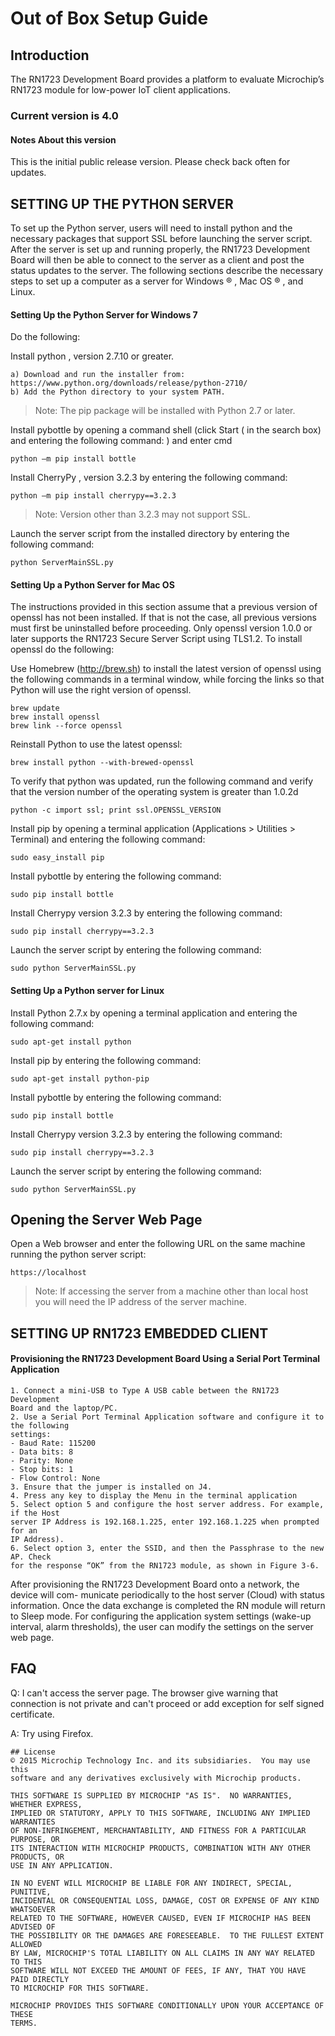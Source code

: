 # Out of Box Setup Guide

## Introduction
The RN1723 Development Board provides a platform to evaluate Microchip’s
RN1723 module for low-power IoT client applications.

### Current version is 4.0

#### Notes About this version
This is the initial public release version.  Please check back often for updates.

## SETTING UP THE PYTHON SERVER
To set up the Python server, users will need to install python and the necessary
packages that support SSL before launching the server script. After the server is set up
and running properly, the RN1723 Development Board will then be able to connect
to the server as a client and post the status updates to the server.
The following sections describe the necessary steps to set up a computer as a server
for Windows ® , Mac OS ® , and Linux.

#### Setting Up the Python Server for Windows 7
Do the following:

Install python , version 2.7.10 or greater.
```
a) Download and run the installer from:
https://www.python.org/downloads/release/python-2710/
b) Add the Python directory to your system PATH.
```
> Note: The pip package will be installed with Python 2.7 or later.

Install pybottle by opening a command shell (click Start (
in the search box) and entering the following command:
) and enter cmd
```
python –m pip install bottle
```
Install CherryPy , version 3.2.3 by entering the following command:
```
python –m pip install cherrypy==3.2.3
```
> Note:  Version other than 3.2.3 may not support SSL.

Launch the server script from the installed directory by entering the following
command:
```
python ServerMainSSL.py
```

#### Setting Up a Python Server for Mac OS
The instructions provided in this section assume that a previous version of openssl has
not been installed. If that is not the case, all previous versions must first be uninstalled
before proceeding.
Only openssl version 1.0.0 or later supports the RN1723 Secure Server Script using
TLS1.2. To install openssl do the following:

Use Homebrew (http://brew.sh) to install the latest version of openssl using the
following commands in a terminal window, while forcing the links so that Python
will use the right version of openssl.
```
brew update
brew install openssl
brew link --force openssl
```

Reinstall Python to use the latest openssl:
```
brew install python --with-brewed-openssl
```

To verify that python was updated, run the following command and verify that the
version number of the operating system is greater than 1.0.2d
```
python -c import ssl; print ssl.OPENSSL_VERSION
```

Install pip by opening a terminal application (Applications > Utilities > Terminal)
and entering the following command:
```
sudo easy_install pip
```

Install pybottle by entering the following command:
```
sudo pip install bottle
```

Install Cherrypy version 3.2.3 by entering the following command:
```
sudo pip install cherrypy==3.2.3
```

Launch the server script by entering the following command:
```
sudo python ServerMainSSL.py
```

#### Setting Up a Python server for Linux
Install Python 2.7.x by opening a terminal application and entering the following
command:
```
sudo apt-get install python
```

Install pip by entering the following command:
```
sudo apt-get install python-pip
```

Install pybottle by entering the following command:
```
sudo pip install bottle
```

Install Cherrypy version 3.2.3 by entering the following command:
```
sudo pip install cherrypy==3.2.3
```

Launch the server script by entering the following command:
```
sudo python ServerMainSSL.py
```

## Opening the Server Web Page
Open a Web browser and enter the following URL on the same machine running the python server script:
```
https://localhost
```
> Note:  If accessing the server from a machine other than local host you will need the IP address of the server machine.

## SETTING UP RN1723 EMBEDDED CLIENT
#### Provisioning the RN1723 Development Board Using a Serial Port Terminal Application
```
1. Connect a mini-USB to Type A USB cable between the RN1723 Development
Board and the laptop/PC.
2. Use a Serial Port Terminal Application software and configure it to the following
settings:
- Baud Rate: 115200
- Data bits: 8
- Parity: None
- Stop bits: 1
- Flow Control: None
3. Ensure that the jumper is installed on J4.
4. Press any key to display the Menu in the terminal application
5. Select option 5 and configure the host server address. For example, if the Host
server IP Address is 192.168.1.225, enter 192.168.1.225 when prompted for an
IP Address).
6. Select option 3, enter the SSID, and then the Passphrase to the new AP. Check
for the response “OK” from the RN1723 module, as shown in Figure 3-6.
```

After provisioning the RN1723 Development Board onto a network, the device will com-
municate periodically to the host server (Cloud) with status information. Once the data
exchange is completed the RN module will return to Sleep mode.
For configuring the application system settings (wake-up interval, alarm thresholds),
the user can modify the settings on the server web page.

## FAQ
Q:  I can't access the server page.  The browser give warning that connection is not private and can't proceed or add exception for self signed certificate.

A:  Try using Firefox.

```
## License
© 2015 Microchip Technology Inc. and its subsidiaries.  You may use this
software and any derivatives exclusively with Microchip products.

THIS SOFTWARE IS SUPPLIED BY MICROCHIP "AS IS".  NO WARRANTIES, WHETHER EXPRESS,
IMPLIED OR STATUTORY, APPLY TO THIS SOFTWARE, INCLUDING ANY IMPLIED WARRANTIES
OF NON-INFRINGEMENT, MERCHANTABILITY, AND FITNESS FOR A PARTICULAR PURPOSE, OR
ITS INTERACTION WITH MICROCHIP PRODUCTS, COMBINATION WITH ANY OTHER PRODUCTS, OR
USE IN ANY APPLICATION.

IN NO EVENT WILL MICROCHIP BE LIABLE FOR ANY INDIRECT, SPECIAL, PUNITIVE,
INCIDENTAL OR CONSEQUENTIAL LOSS, DAMAGE, COST OR EXPENSE OF ANY KIND WHATSOEVER
RELATED TO THE SOFTWARE, HOWEVER CAUSED, EVEN IF MICROCHIP HAS BEEN ADVISED OF
THE POSSIBILITY OR THE DAMAGES ARE FORESEEABLE.  TO THE FULLEST EXTENT ALLOWED
BY LAW, MICROCHIP'S TOTAL LIABILITY ON ALL CLAIMS IN ANY WAY RELATED TO THIS
SOFTWARE WILL NOT EXCEED THE AMOUNT OF FEES, IF ANY, THAT YOU HAVE PAID DIRECTLY
TO MICROCHIP FOR THIS SOFTWARE.

MICROCHIP PROVIDES THIS SOFTWARE CONDITIONALLY UPON YOUR ACCEPTANCE OF THESE
TERMS.
